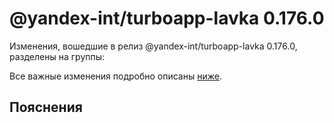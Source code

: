 # @yandex-int/turboapp-lavka 0.176.0

<!-- ЧЕЛОВЕЧЕСКОЕ ВСТУПЛЕНИЕ -->

Изменения, вошедшие в релиз @yandex-int/turboapp-lavka 0.176.0, разделены на группы:

Все важные изменения подробно описаны [ниже](#Пояснения).

## Пояснения

